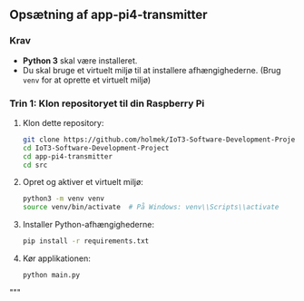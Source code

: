 ## Opsætning af app-pi4-transmitter

### Krav

- **Python 3** skal være installeret.
- Du skal bruge et virtuelt miljø til at installere afhængighederne. (Brug `venv` for at oprette et virtuelt miljø)

### Trin 1: Klon repositoryet til din Raspberry Pi
1. Klon dette repository:
   ```bash
   git clone https://github.com/holmek/IoT3-Software-Development-Project.git
   cd IoT3-Software-Development-Project
   cd app-pi4-transmitter
   cd src
   ```

2. Opret og aktiver et virtuelt miljø:
   ```bash
   python3 -m venv venv
   source venv/bin/activate  # På Windows: venv\\Scripts\\activate
   ```

3. Installer Python-afhængighederne:
   ```bash
   pip install -r requirements.txt
   ```

4. Kør applikationen:
   ```bash
   python main.py
   ```
"""
